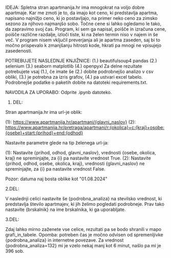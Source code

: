 IDEJA:
Spletna stran apartmanija.hr ima mnogokrat na voljo dobre apartmaje. Kar me zmoti je to, da imajo kot ceno, ki predstavlja apartma, napisano najnižjo ceno, ki jo postavljajo, na primer neko ceno za zimsko sezono za njihovo najmanjšo sobo. Točne cene si lahko ogledamo le tako, da zapravimo svoj čas. Program, ki sem ga napisal, poišče in izračuna cene, poišče različne razdalje, izloči tiste, ki na želen termin niso v najem in še več. V program nisem vključil preverjanja ali je apartma zaseden, saj bi to močno prispevalo k zmanjšanju hitrosti kode, hkrati pa mnogi ne vpisujejo zasedenosti.



POTREBUJETE NASLEDNJE KNJIŽNICE:
(1.)
beautifulsoup4
pandas
(2.)
selenium
(3.)
seaborn
matplotlib
(4.)
openpyxl
Za delne rezultate potrebujete vsaj (1.), če imate še (2.) dobite podrobnejšo analizo v csv obliki, (3.) je potrebna za izris grafov, (4.) pa ustvari excel tabelo. Podrobnejše podatke o paketih dobite na datoteki requirements.txt.




NAVODILA ZA UPORABO:
Odprite .ipynb datoteko. 

1. DEL:

Stran apartmanija.hr ima url-je oblik:

(1):  https://www.apartmanija.hr/apartmani/{glavni_naslov}
(2):  https://www.apartmanija.hr/pretraga/apartmani/r:{okolica}+c:{kraj}+osobe:{osebe}+start:{prihod}+end:{odhod}

Nastavite parametre glede na tip želenega url-ja:
 
(1):  Nastavite {prihod, odhod, glavni_naslov}, vrednosti {osebe, okolica, kraj} ne spreminjajte, za {i} pa nastavite vrednost True.
(2):  Nastavite {prihod, odhod, osebe, okolica, kraj}, vrednosti {glavni_naslov} ne spreminjajte, za {i} pa nastavite vrednost False.

Pozor: datuma naj bosta oblike kot "01.08.2024"


2.DEL:	

V naslednji celici nastavite še {podrobna_analiza} na stevilsko vrednost, ki predstavlja število apartmajev, ki jih želimo pogledati podrobneje.
Prav tako nastavite {brskalnik} na ime brskalnika, ki ga uporabljate.


3.DEL:

Zdaj lahko mirno zaženete vse celice, rezultati pa se bodo shranili v mapo grafi_in_tabele. Opomba: potreben čas je močno odvisen od spremenljivke {podrobna_analiza} in internetne povezave. Za vrednost {podrobna_analiza=132} mi je vzelo nekaj manj kot 6 minut, našlo pa mi je 396 sob.


